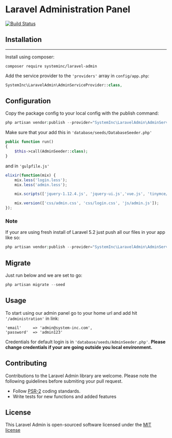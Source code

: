 # Laravel Administration Panel

[![Build Status](https://travis-ci.org/systeminc/laravel-admin.svg?branch=master)](https://travis-ci.org/systeminc/laravel-admin)

## Installation
------------

Install using composer:

```
composer require systeminc/laravel-admin
```

Add the service provider to the `'providers'` array in `config/app.php`:

```php
SystemInc\LaravelAdmin\AdminServiceProvider::class,
```

## Configuration

Copy the package config to your local config with the publish command:

```php
php artisan vendor:publish --provider="SystemInc\LaravelAdmin\AdminServiceProvider" --tag="laravel-admin"
```

Make sure that your add this in `'database/seeds/DatabaseSeeder.php'`

```php
public function run()
{
    $this->call(AdminSeeder::class);
}
```

and in `'gulpfile.js'`

```js
elixir(function(mix) {
    mix.less('login.less');
    mix.less('admin.less');

    mix.scripts(['jquery-1.12.4.js', 'jquery-ui.js','vue.js', 'tinymce/tinymce.min.js', 'tinymce-init.js', 'global.js','admin.js'], 'public/js/admin.js');

   	mix.version(['css/admin.css', 'css/login.css', 'js/admin.js']);
});
```

### Note

If your are using fresh install of Laravel 5.2 just push all our files in your app like so:

```php
php artisan vendor:publish --provider="SystemInc\LaravelAdmin\AdminServiceProvider" --tag="laravel-admin-force" --force
```

## Migrate

Just run below and we are set to go:

```php
php artisan migrate --seed
```

## Usage

To start using our admin panel go to your home url and add hit `'/administration'` in link:

```
'email' 	=> 'admin@system-inc.com',
'password'  => 'admin123'
```

Credentials for default login is in `'database/seeds/AdminSeeder.php'`. **Please change credentials if your are going outside you local environment.**

## Contributing

Contributions to the Laravel Admin library are welcome. Please note the following guidelines before submiting your pull request.

- Follow [PSR-2](http://www.php-fig.org/psr/psr-2/) coding standards.
- Write tests for new functions and added features

## License

This Laravel Admin is open-sourced software licensed under the [MIT license](http://opensource.org/licenses/MIT)